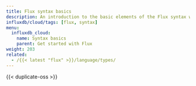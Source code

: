 ```yaml
---
title: Flux syntax basics
description: An introduction to the basic elements of the Flux syntax with real-world application examples.
influxdb/cloud/tags: [flux, syntax]
menu:
  influxdb_cloud:
    name: Syntax basics
    parent: Get started with Flux
weight: 203
related:
  - /{{< latest "flux" >}}/language/types/
---
```



{{< duplicate-oss >}}